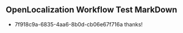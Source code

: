 ## OpenLocalization Workflow Test MarkDown
* 7f918c9a-6835-4aa6-8b0d-cb06e67f716a 
thanks!<!--HONumber=Mar16_HO4-->
